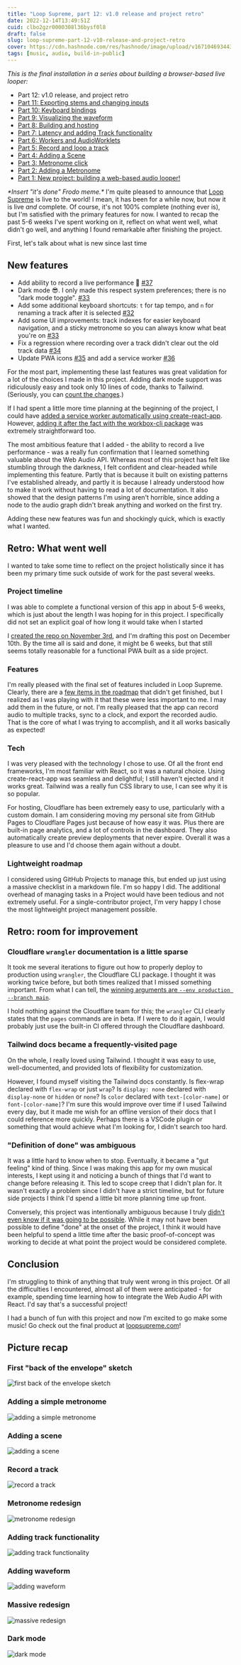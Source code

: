 ```yaml
---
title: "Loop Supreme, part 12: v1.0 release and project retro"
date: 2022-12-14T13:49:51Z
cuid: clbo2gzr0000308l36bysf0l8
draft: false
slug: loop-supreme-part-12-v10-release-and-project-retro
cover: https://cdn.hashnode.com/res/hashnode/image/upload/v1671046934439/MwC9pyOAe.png
tags: [music, audio, build-in-public]
---
```


_This is the final installation in a series about building a browser-based live looper:_

- Part 12: v1.0 release, and project retro
- [Part 11: Exporting stems and changing inputs](/loop-supreme-part-11-exporting-stems-and-changing-inputs)
- [Part 10: Keyboard bindings](/loop-supreme-part-10-keyboard-bindings)
- [Part 9: Visualizing the waveform](/loop-supreme-part-9-visualizing-the-waveform)
- [Part 8: Building and hosting](/loop-supreme-part-8-building-and-hosting)
- [Part 7: Latency and adding Track functionality](/loop-supreme-part-7-latency-and-adding-track-functionality)
- [Part 6: Workers and AudioWorklets](/loop-supreme-part-6-workers-and-audioworklets)
- [Part 5: Record and loop a track](/loop-supreme-part-5-record-and-loop-a-track)
- [Part 4: Adding a Scene](/loop-supreme-part-4-adding-a-scene)
- [Part 3: Metronome click](/loop-supreme-part-3-metronome-click)
- [Part 2: Adding a Metronome](/loop-supreme-part-2-adding-a-metronome)
- [Part 1: New project: building a web-based audio looper!](/new-project-building-a-web-based-audio-looper)

_\*Insert "it's done" Frodo meme.\*_ I'm quite pleased to announce that [Loop Supreme](https://loopsupreme.com) is live to the world! I mean, it has been for a while now, but now it is live _and_ complete. Of course, it's not 100% complete (nothing ever is), but I'm satisfied with the primary features for now. I wanted to recap the past 5-6 weeks I've spent working on it, reflect on what went well, what didn't go well, and anything I found remarkable after finishing the project.

First, let's talk about what is new since last time

## New features

- Add ability to record a live performance 🎉 [#37](https://github.com/ericyd/loop-supreme/pull/37)
- Dark mode 😎. I only made this respect system preferences; there is no "dark mode toggle". [#33](https://github.com/ericyd/loop-supreme/pull/33)
- Add some additional keyboard shortcuts: `t` for tap tempo, and `n` for renaming a track after it is selected [#32](https://github.com/ericyd/loop-supreme/pull/32)
- Add some UI improvements: track indexes for easier keyboard navigation, and a sticky metronome so you can always know what beat you're on [#33](https://github.com/ericyd/loop-supreme/pull/33)
- Fix a regression where recording over a track didn't clear out the old track data [#34](https://github.com/ericyd/loop-supreme/pull/34)
- Update PWA icons [#35](https://github.com/ericyd/loop-supreme/pull/35) and add a service worker [#36](https://github.com/ericyd/loop-supreme/pull/36)

For the most part, implementing these last features was great validation for a lot of the choices I made in this project. Adding dark mode support was ridiculously easy and took only 10 lines of code, thanks to Tailwind. (Seriously, you can [count the changes](https://github.com/ericyd/loop-supreme/pull/33/files).)

If I had spent a little more time planning at the beginning of the project, I could have [added a service worker automatically using create-react-app](https://create-react-app.dev/docs/making-a-progressive-web-app/). However, [adding it after the fact with the workbox-cli package](https://developer.chrome.com/docs/workbox/modules/workbox-cli/) was extremely straightforward too.

The most ambitious feature that I added - the ability to record a live performance - was a really fun confirmation that I learned something valuable about the Web Audio API. Whereas most of this project has felt like stumbling through the darkness, I felt confident and clear-headed while implementing this feature. Partly that is because it built on existing patterns I've established already, and partly it is because I already understood how to make it work without having to read a lot of documentation. It also showed that the design patterns I'm using aren't horrible, since adding a node to the audio graph didn't break anything and worked on the first try.

Adding these new features was fun and shockingly quick, which is exactly what I wanted.

## Retro: What went well

I wanted to take some time to reflect on the project holistically since it has been my primary time suck outside of work for the past several weeks.

### Project timeline

I was able to complete a functional version of this app in about 5-6 weeks, which is just about the length I was hoping for in this project. I specifically did not set an explicit goal of how long it would take when I started

I [created the repo on November 3rd](https://github.com/ericyd/loop-supreme/commit/bf5b0bcfdbe3d5d555c1d1da70ae3e594332b877), and I'm drafting this post on December 10th. By the time all is said and done, it might be 6 weeks, but that still seems totally reasonable for a functional PWA built as a side project.

### Features

I'm really pleased with the final set of features included in Loop Supreme. Clearly, there are a [few items in the roadmap](https://github.com/ericyd/loop-supreme/blob/3fb20dd3dbaa2edcd7d756d243abe98848269340/roadmap.md) that didn't get finished, but I realized as I was playing with it that these were less important to me. I may add them in the future, or not. I'm really pleased that the app can record audio to multiple tracks, sync to a clock, and export the recorded audio. That is the core of what I was trying to accomplish, and it all works basically as expected!

### Tech

I was very pleased with the technology I chose to use. Of all the front end frameworks, I'm most familiar with React, so it was a natural choice. Using create-react-app was seamless and delightful; I still haven't ejected and it works great. Tailwind was a really fun CSS library to use, I can see why it is so popular.

For hosting, Cloudflare has been extremely easy to use, particularly with a custom domain. I am considering moving my personal site from GitHub Pages to Cloudflare Pages just because of how easy it was. Plus there are built-in page analytics, and a lot of controls in the dashboard. They also automatically create preview deployments that never expire. Overall it was a pleasure to use and I'd choose them again without a doubt.

### Lightweight roadmap

I considered using GitHub Projects to manage this, but ended up just using a massive checklist in a markdown file. I'm so happy I did. The additional overhead of managing tasks in a Project would have been tedious and not extremely useful. For a single-contributor project, I'm very happy I chose the most lightweight project management possible.

## Retro: room for improvement

### Cloudflare `wrangler` documentation is a little sparse

It took me several iterations to figure out how to properly deploy to production using `wrangler`, the Cloudflare CLI package. I thought it was working twice before, but both times realized that I missed something important. From what I can tell, the [winning arguments are `--env production --branch main`](https://github.com/ericyd/loop-supreme/blob/3fb20dd3dbaa2edcd7d756d243abe98848269340/.github/workflows/deploy.yml#L46-L51).

I hold nothing against the Cloudflare team for this; the `wrangler` CLI clearly states that the `pages` commands are in beta. If I were to do it again, I would probably just use the built-in CI offered through the Cloudflare dashboard.

### Tailwind docs became a frequently-visited page

On the whole, I really loved using Tailwind. I thought it was easy to use, well-documented, and provided lots of flexibility for customization.

However, I found myself visiting the Tailwind docs constantly. Is flex-wrap declared with `flex-wrap` or just `wrap`? Is `display: none` declared with `display-none` or `hidden` or `none`? Is `color` declared with `text-[color-name]` or `font-[color-name]`? I'm sure this would improve over time if I used Tailwind every day, but it made me wish for an offline version of their docs that I could reference more quickly. Perhaps there is a VSCode plugin or something that would achieve what I'm looking for, I didn't search too hard.

### "Definition of done" was ambiguous

It was a little hard to know when to stop. Eventually, it became a "gut feeling" kind of thing. Since I was making this app for my own musical interests, I kept using it and noticing a bunch of things that I'd want to change before releasing it. This led to scope creep that I didn't plan for. It wasn't exactly a problem since I didn't have a strict timeline, but for future side projects I think I'd spend a little bit more planning time up front.

Conversely, this project was intentionally ambiguous because I truly [didn't even know if it was going to be possible](/new-project-building-a-web-based-audio-looper#heading-goals). While it may not have been possible to define "done" at the onset of the project, I think it would have been helpful to spend a little time after the basic proof-of-concept was working to decide at what point the project would be considered complete.

## Conclusion

I'm struggling to think of anything that truly went wrong in this project. Of all the difficulties I encountered, almost all of them were anticipated - for example, spending time learning how to integrate the Web Audio API with React. I'd say that's a successful project!

I had a bunch of fun with this project and now I'm excited to go make some music! Go check out the final product at [loopsupreme.com](loopsupreme.com)!

## Picture recap

### First "back of the envelope" sketch

![first back of the envelope sketch](https://cdn.hashnode.com/res/hashnode/image/upload/v1667522947185/ZZxai0zWE.png?auto=compress,format)

### Adding a simple metronome

![adding a simple metronome](https://cdn.hashnode.com/res/hashnode/image/upload/v1667583055159/1SkzXCrLR.png?auto=compress,format)

### Adding a scene

![adding a scene](https://cdn.hashnode.com/res/hashnode/image/upload/v1667846863020/PtbGE_zof.png?auto=compress,format)

### Record a track

![record a track](https://cdn.hashnode.com/res/hashnode/image/upload/v1668015143447/jKCRmvIqH.png?auto=compress,format)

### Metronome redesign

![metronome redesign](https://cdn.hashnode.com/res/hashnode/image/upload/v1668365663105/6vlTFFux4.png?auto=compress,format)

### Adding track functionality

![adding track functionality](https://cdn.hashnode.com/res/hashnode/image/upload/v1668636484923/BK8-_cnpp.png?auto=compress,format)

### Adding waveform

![adding waveform](https://cdn.hashnode.com/res/hashnode/image/upload/v1669225143718/mS7xfFlrs.png?auto=compress,format&format=webp)

### Massive redesign

![massive redesign](https://cdn.hashnode.com/res/hashnode/image/upload/v1669225150316/5vhbWy2DG.png?auto=compress,format&format=webp)

### Dark mode

![dark mode](https://user-images.githubusercontent.com/8379268/206600916-5391a647-b75b-4f93-b18e-2c24b7a0f260.png)
